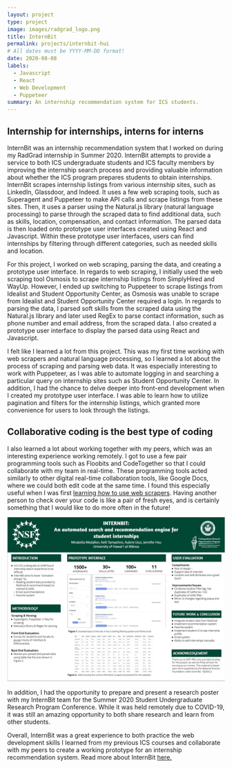 ```yaml
---
layout: project
type: project
image: images/radgrad_logo.png
title: InternBit
permalink: projects/internbit-hui
# All dates must be YYYY-MM-DD format!
date: 2020-08-08
labels:
  - Javascript
  - React
  - Web Development
  - Puppeteer
summary: An internship recommendation system for ICS students.
---
```


## Internship for internships, interns for interns
InternBit was an internship recommendation system that I worked on during my RadGrad internship in Summer 2020. InternBit attempts to provide a service to both ICS undergraduate students and ICS faculty members by improving the internship search process and providing valuable information about whether the ICS program prepares students to obtain internships. InternBit scrapes internship listings from various internship sites, such as LinkedIn, Glassdoor, and Indeed. It uses a few web scraping tools, such as Superagent and Puppeteer to make API calls and scrape listings from these sites. Then, it uses a parser using the Natural.js library (natural language processing) to parse through the scraped data to find additional data, such as skills, location, compensation, and contact information. The parsed data is then loaded onto prototype user interfaces created using React and Javascript. Within these prototype user interfaces, users can find internships by filtering through different categories, such as needed skills and location.

For this project, I worked on web scraping, parsing the data, and creating a prototype user interface. In regards to web scraping, I initially used the web scraping tool Osmosis to scrape internship listings from SimplyHired and WayUp. However, I ended up switching to Puppeteer to scrape listings from Idealist and Student Opportunity Center, as Osmosis was unable to scrape from Idealist and Student Opportunity Center required a login. In regards to parsing the data, I parsed soft skills from the scraped data using the Natural.js library and later used RegEx to parse contact information, such as phone number and email address, from the scraped data. I also created a prototype user interface to display the parsed data using React and Javascript. 

I felt like I learned a lot from this project. This was my first time working with web scrapers and natural language processing, so I learned a lot about the process of scraping and parsing web data. It was especially interesting to work with Puppeteer, as I was able to automate logging in and searching a particular query on internship sites such as Student Opportunity Center. In addition, I had the chance to delve deeper into front-end development when I created my prototype user interface. I was able to learn how to utilize pagination and filters for the internship listings, which granted more convenience for users to look through the listings. 

## Collaborative coding is the best type of coding

I also learned a lot about working together with my peers, which was an interesting experience working remotely. I got to use a few pair programming tools such as Floobits and CodeTogether so that I could collaborate with my team in real-time. These programming tools acted similarly to other digital real-time collaboration tools, like Google Docs, where we could both edit code at the same time. I found this especially useful when I was first <a href="https://kellikt.github.io/essays/two-brains.html"> learning how to use web scrapers</a>. Having another person to check over your code is like a pair of fresh eyes, and is certainly something that I would like to do more often in the future!

<img class="ui medium right floated rounded image" src="../images/SURE_internbit.JPG">

In addition, I had the opportunity to prepare and present a research poster with my InternBit team for the Summer 2020 Student Undergraduate Research Program Conference. While it was held remotely due to COVID-19, it was still an amazing opportunity to both share research and learn from other students. 

Overall, InternBit was a great experience to both practice the web development skills I learned from my previous ICS courses and collaborate with my peers to create a working prototype for an internship recommendation system. Read more about InternBit <a href="https://www.radgrad.org/docs/archive/internbit/goals">here.</a>
